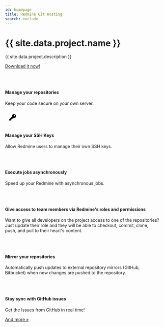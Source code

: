 ```yaml
---
id: homepage
title: Redmine Git Hosting
search: exclude
---
```


<div class="jumbotron">
  <h1>{{ site.data.project.name }}</h1>
  <p class="lead">{{ site.data.project.description }}</p>
  <p><a class="btn btn-lg btn-success" href="{{ site.baseurl }}/download/" role="button">Download it now!</a></p>
</div>

<div class="row marketing">
  <div class="col-lg-4 centered">
    <div class="jbox-icons round" style="padding: 17px 17px 17px 12px; box-sizing: border-box;">
      <i class="fa fa-lg fa-git"></i>
    </div>
    <h4>Manage your repositories</h4>
    <p>Keep your code secure on your own server.</p>
  </div>
  <div class="col-lg-4 centered">
    <div class="jbox-icons round" style="padding: 11px 13px 17px 8px; box-sizing: border-box;">
      <svg width="32" height="26" class="octicon octicon-key" viewBox="0 0 14 16" aria-hidden="true"><path fill-rule="evenodd" d="M12.83 2.17C12.08 1.42 11.14 1.03 10 1c-1.13.03-2.08.42-2.83 1.17S6.04 3.86 6.01 5c0 .3.03.59.09.89L0 12v1l1 1h2l1-1v-1h1v-1h1v-1h2l1.09-1.11c.3.08.59.11.91.11 1.14-.03 2.08-.42 2.83-1.17S13.97 6.14 14 5c-.03-1.14-.42-2.08-1.17-2.83zM11 5.38c-.77 0-1.38-.61-1.38-1.38 0-.77.61-1.38 1.38-1.38.77 0 1.38.61 1.38 1.38 0 .77-.61 1.38-1.38 1.38z" /></svg>
    </div>
    <h4>Manage your SSH Keys</h4>
    <p>Allow Redmine users to manage their own SSH keys.</p>
  </div>
  <div class="col-lg-4 centered">
    <div class="jbox-icons round" style="padding: 17px 17px 17px 12px; box-sizing: border-box;">
      <i class="fa fa-lg fa-gears"></i>
    </div>
    <h4>Execute jobs asynchronously</h4>
    <p>Speed up your Redmine with asynchronous jobs.</p>
  </div>
</div>

<div class="row marketing">
  <div class="col-lg-4 centered">
    <div class="jbox-icons round" style="padding: 17px 17px 17px 12px; box-sizing: border-box;">
      <i class="fa fa-lg fa-users"></i>
    </div>
    <h4>Give access to team members via Redmine's roles and permissions</h4>
    <p>Want to give all developers on the project access to one of the repositories? Just update their role and they will be able to checkout, commit, clone, push, and pull to their heart's content.</p>
  </div>

  <div class="col-lg-4 centered">
    <div class="jbox-icons round" style="padding: 17px 17px 17px 12px; box-sizing: border-box;">
      <i class="fa fa-lg fa-cloud"></i>
    </div>
    <h4>Mirror your repositories</h4>
    <p>Automatically push updates to external repository mirrors (GitHub, Bitbucket) when new changes are pushed to the repository.</p>
  </div>

  <div class="col-lg-4 centered">
    <div class="jbox-icons round" style="padding: 17px 11px 17px 12px; box-sizing: border-box;">
      <i class="fa fa-lg fa-github"></i>
    </div>
    <h4>Stay sync with GitHub issues</h4>
    <p>Get the Issues from GitHub in real time!</p>
  </div>
</div>

<div class="container centered">
  <p><a class="btn btn-primary" href="{{ site.baseurl }}/features/" role="button">And more &raquo;</a></p>
</div>

